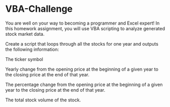 # VBA-Challenge
You are well on your way to becoming a programmer and Excel expert! In this homework assignment, you will use VBA scripting to analyze generated stock market data.

Create a script that loops through all the stocks for one year and outputs the following information:

The ticker symbol

Yearly change from the opening price at the beginning of a given year to the closing price at the end of that year.

The percentage change from the opening price at the beginning of a given year to the closing price at the end of that year.

The total stock volume of the stock.
